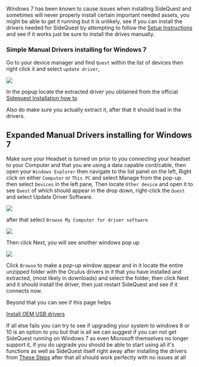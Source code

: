 Windows 7 has been known to cause issues when installing SideQuest and sometimes will never properly install certain important needed assets, you might be able to get it running but it is unlikely, see if you can install the drivers needed for SideQuest by attempting to follow the [Setup Instructions](https://sidequestvr.com/#/setup-howto) and see if it works just be sure to install the drives manually.

### Simple Manual Drivers installing for Windows 7
Go to your device manager and find  `Quest` within the list of devices then right click it and select `update driver`, 

![](https://cdn.discordapp.com/attachments/581519549027844106/629075790021263391/Screenshot_409.png)

In the popup locate the extracted driver you obtained from the official [Sidequest Installation how to](https://github.com/the-expanse/SideQuest/wiki/SideQuest-Setup-&-How-To-install#step-3-install-drivers-windows-users-only) 


Also do make sure you actually extract it, after that it should load in the drivers.


## Expanded Manual Drivers installing for Windows 7

Make sure your Headset is turned on prior to you connecting your headset to your Computer and that you are using a data capable cord/cable, then open your `Windows Explorer` then navigate to the list panel on the left, Right click on either `Computer` or `This PC` and select Manage from the pop-up. then select `Devices` in the left pane, Then locate `Other device` and open it to see `Quest` of which should appear in the drop down, right-click the `Quest` and select Update Driver Software. 

![](https://cdn.discordapp.com/attachments/581519549027844106/629075790021263391/Screenshot_409.png)

after that select `Browse My Computer for driver software` 

![](https://cdn.discordapp.com/attachments/581519549027844106/629075882358603806/Screenshot_410.png)


Then click Next, you will see another windows pop up

![](https://cdn.discordapp.com/attachments/581519549027844106/629075434927030292/Screenshot_411.png)

Click `Browse` to make a pop-up window appear and in it locate the entire unzipped folder with the Oculus drivers in it that you have installed and extracted, (most likely in downloads) and select the folder, then click Next and it should install the driver, then just restart SideQuest and see if it connects now.

Beyond that you can see if this page helps

[Install OEM USB drivers](https://developer.android.com/studio/run/oem-usb)

If all else fails you can try to see if upgrading your system to windows 8 or 10 is an option to you but that is all we can suggest if you can not get SideQuest running on Windows 7 as even Microsoft themselves no longer support it, 
if you do upgrade you should be able to start using all it's functions as well as SideQuest itself right away after installing the drivers from [These Steps](https://sidequestvr.com/#/setup-howto) after that all should work perfectly with no issues at all
